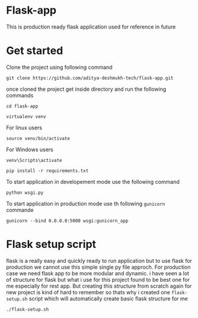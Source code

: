 # Flask-app
This is production ready flask application used for reference in future

# Get started
Clone the project using following command

```git clone https://github.com/aditya-deshmukh-tech/flask-app.git```

once cloned the project get inside directory and run the following commands

```cd flask-app```

```virtualenv venv```

For linux users

```source venv/bin/activate```

For Windows users

```venv\Scripts\activate```

```pip install -r requirements.txt```

To start application in developement mode use the following command

```python wsgi.py```

To start application in production mode use th following ``gunicorn`` commande

```gunicorn --bind 0.0.0.0:5000 wsgi:gunicorn_app```

# Flask setup script
flask is a really easy and quickly ready to run application but to use flask for production we cannot use this simple single py file approch.
For production case we need flask app to be more modular and dynamic.
i have seen a lot of structure for flask but what i use for this project found to be best one for me especially for rest app.
But creating this structure from scratch again for new project is kind of hard to remember so thats why i created one ``flask-setup.sh`` script which will automatically create basic flask structure for me

```./flask-setup.sh```
